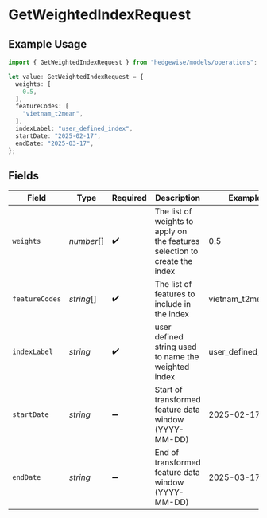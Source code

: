 # GetWeightedIndexRequest

## Example Usage

```typescript
import { GetWeightedIndexRequest } from "hedgewise/models/operations";

let value: GetWeightedIndexRequest = {
  weights: [
    0.5,
  ],
  featureCodes: [
    "vietnam_t2mean",
  ],
  indexLabel: "user_defined_index",
  startDate: "2025-02-17",
  endDate: "2025-03-17",
};
```

## Fields

| Field                                                                      | Type                                                                       | Required                                                                   | Description                                                                | Example                                                                    |
| -------------------------------------------------------------------------- | -------------------------------------------------------------------------- | -------------------------------------------------------------------------- | -------------------------------------------------------------------------- | -------------------------------------------------------------------------- |
| `weights`                                                                  | *number*[]                                                                 | :heavy_check_mark:                                                         | The list of weights to apply on the features selection to create the index | 0.5                                                                        |
| `featureCodes`                                                             | *string*[]                                                                 | :heavy_check_mark:                                                         | The list of features to include in the index                               | vietnam_t2mean                                                             |
| `indexLabel`                                                               | *string*                                                                   | :heavy_check_mark:                                                         | user defined string used to name the weighted index                        | user_defined_index                                                         |
| `startDate`                                                                | *string*                                                                   | :heavy_minus_sign:                                                         | Start of transformed feature data window (YYYY-MM-DD)                      | 2025-02-17                                                                 |
| `endDate`                                                                  | *string*                                                                   | :heavy_minus_sign:                                                         | End of transformed feature data window (YYYY-MM-DD)                        | 2025-03-17                                                                 |